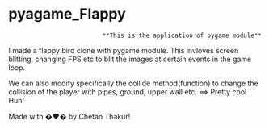 # pyagame_Flappy
                              **This is the application of pygame module**
                              
I made a flappy bird clone with pygame module.
This invloves screen blitting, changing FPS etc to blit the images at certain events in the game loop.

We can also modify specifically the collide method(function) to change the collision of the player with pipes, ground, upper wall etc. ==> Pretty cool Huh!

Made with �❤️� by Chetan Thakur!
